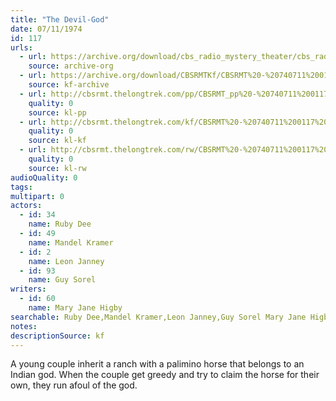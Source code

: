 ```yaml
---
title: "The Devil-God"
date: 07/11/1974
id: 117
urls: 
  - url: https://archive.org/download/cbs_radio_mystery_theater/cbs_radio_mystery_theater-0101-0150.zip/cbs_radio_mystery_theater-0101-0150%2Fcbsrmt_0117_the_devil_god.mp3
    source: archive-org
  - url: https://archive.org/download/CBSRMTKf/CBSRMT%20-%20740711%200117%20The%20Devil-God_kf.mp3
    source: kf-archive
  - url: http://cbsrmt.thelongtrek.com/pp/CBSRMT_pp%20-%20740711%200117%20The%20Devil-God.mp3
    quality: 0
    source: kl-pp
  - url: http://cbsrmt.thelongtrek.com/kf/CBSRMT%20-%20740711%200117%20The%20Devil-God_kf.mp3
    quality: 0
    source: kl-kf
  - url: http://cbsrmt.thelongtrek.com/rw/CBSRMT%20-%20740711%200117%20128-44%20The%20Devil-God_rw.mp3
    quality: 0
    source: kl-rw
audioQuality: 0
tags: 
multipart: 0
actors:  
  - id: 34
    name: Ruby Dee  
  - id: 49
    name: Mandel Kramer  
  - id: 2
    name: Leon Janney  
  - id: 93
    name: Guy Sorel
writers:  
  - id: 60
    name: Mary Jane Higby
searchable: Ruby Dee,Mandel Kramer,Leon Janney,Guy Sorel Mary Jane Higby
notes: 
descriptionSource: kf
---
```

A young couple inherit a ranch with a palimino horse that belongs to an Indian god. When the couple get greedy and try to claim the horse for their own, they run afoul of the god.